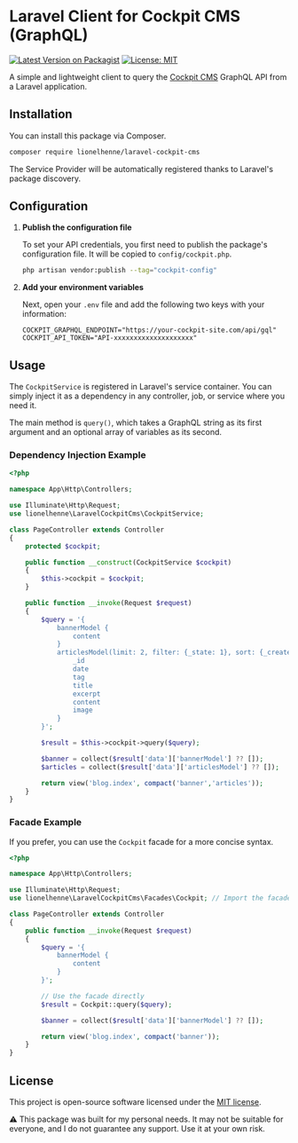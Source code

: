 # Laravel Client for Cockpit CMS (GraphQL)

[![Latest Version on Packagist](https://img.shields.io/packagist/v/lionelhenne/laravel-cockpit-cms.svg?style=flat-square)](https://packagist.org/packages/lionelhenne/laravel-cockpit-cms)
[![License: MIT](https://img.shields.io/badge/License-MIT-yellow.svg?style=flat-square)](https://opensource.org/licenses/MIT)

A simple and lightweight client to query the [Cockpit CMS](https://getcockpit.com/) GraphQL API from a Laravel application.

## Installation

You can install this package via Composer.

```bash
composer require lionelhenne/laravel-cockpit-cms
```

The Service Provider will be automatically registered thanks to Laravel's package discovery.

## Configuration

1.  **Publish the configuration file**

    To set your API credentials, you first need to publish the package's configuration file. It will be copied to `config/cockpit.php`.

    ```bash
    php artisan vendor:publish --tag="cockpit-config"
    ```

2.  **Add your environment variables**

    Next, open your `.env` file and add the following two keys with your information:

    ```.env
    COCKPIT_GRAPHQL_ENDPOINT="https://your-cockpit-site.com/api/gql"
    COCKPIT_API_TOKEN="API-xxxxxxxxxxxxxxxxxxxx"
    ```

## Usage

The `CockpitService` is registered in Laravel's service container. You can simply inject it as a dependency in any controller, job, or service where you need it.

The main method is `query()`, which takes a GraphQL string as its first argument and an optional array of variables as its second.

### Dependency Injection Example

```php
<?php

namespace App\Http\Controllers;

use Illuminate\Http\Request;
use lionelhenne\LaravelCockpitCms\CockpitService;

class PageController extends Controller
{
    protected $cockpit;

    public function __construct(CockpitService $cockpit)
    {
        $this->cockpit = $cockpit;
    }

    public function __invoke(Request $request)
    {
        $query = '{
            bannerModel {
                content
            }
            articlesModel(limit: 2, filter: {_state: 1}, sort: {_created: -1}) {
                _id
                date
                tag
                title
                excerpt
                content
                image
            }
        }';

        $result = $this->cockpit->query($query);

        $banner = collect($result['data']['bannerModel'] ?? []);
        $articles = collect($result['data']['articlesModel'] ?? []);

        return view('blog.index', compact('banner','articles'));
    }
}
```

### Facade Example

If you prefer, you can use the `Cockpit` facade for a more concise syntax.

```php
<?php

namespace App\Http\Controllers;

use Illuminate\Http\Request;
use lionelhenne\LaravelCockpitCms\Facades\Cockpit; // Import the facade

class PageController extends Controller
{
    public function __invoke(Request $request)
    {
        $query = '{
            bannerModel {
                content
            }
        }';

        // Use the facade directly
        $result = Cockpit::query($query);

        $banner = collect($result['data']['bannerModel'] ?? []);

        return view('blog.index', compact('banner'));
    }
}
```

## License

This project is open-source software licensed under the [MIT license](https://opensource.org/licenses/MIT).

⚠️ This package was built for my personal needs. It may not be suitable for everyone, and I do not guarantee any support. Use it at your own risk.
